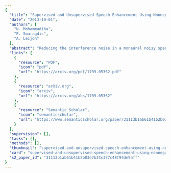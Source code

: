 ```yaml
---
{
  "title": "Supervised and Unsupervised Speech Enhancement Using Nonnegative Matrix Factorization",
  "date": "2013-10-01",
  "authors": [
    "N. Mohammadiha",
    "P. Smaragdis",
    "A. Leijon"
  ],
  "abstract": "Reducing the interference noise in a monaural noisy speech signal has been a challenging task for many years. Compared to traditional unsupervised speech enhancement methods, e.g., Wiener filtering, supervised approaches, such as algorithms based on hidden Markov models (HMM), lead to higher-quality enhanced speech signals. However, the main practical difficulty of these approaches is that for each noise type a model is required to be trained a priori. In this paper, we investigate a new class of supervised speech denoising algorithms using nonnegative matrix factorization (NMF). We propose a novel speech enhancement method that is based on a Bayesian formulation of NMF (BNMF). To circumvent the mismatch problem between the training and testing stages, we propose two solutions. First, we use an HMM in combination with BNMF (BNMF-HMM) to derive a minimum mean square error (MMSE) estimator for the speech signal with no information about the underlying noise type. Second, we suggest a scheme to learn the required noise BNMF model online, which is then used to develop an unsupervised speech enhancement system. Extensive experiments are carried out to investigate the performance of the proposed methods under different conditions. Moreover, we compare the performance of the developed algorithms with state-of-the-art speech enhancement schemes using various objective measures. Our simulations show that the proposed BNMF-based methods outperform the competing algorithms substantially.",
  "links": [
    {
      "resource": "PDF",
      "icon": "pdf",
      "url": "https://arxiv.org/pdf/1709.05362.pdf"
    },
    {
      "resource": "arXiv.org",
      "icon": "arxiv",
      "url": "https://arxiv.org/abs/1709.05362"
    },
    {
      "resource": "Semantic Scholar",
      "icon": "semanticscholar",
      "url": "https://www.semanticscholar.org/paper/31113b1ab61b41b2b03e7b34c377c48f94de9aff"
    }
  ],
  "supervision": [],
  "tasks": [],
  "methods": [],
  "thumbnail": "supervised-and-unsupervised-speech-enhancement-using-nonnegative-matrix-factorization-thumb.jpg",
  "card": "supervised-and-unsupervised-speech-enhancement-using-nonnegative-matrix-factorization-card.jpg",
  "s2_paper_id": "31113b1ab61b41b2b03e7b34c377c48f94de9aff"
}
---
```


